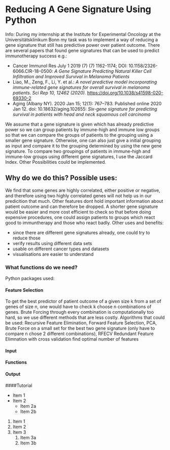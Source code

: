# Reducing A Gene Signature Using Python

Info: During my internship at the Institute for Experimental Oncology at the Universitätsklinikum Bonn my task was to implement a way of reducing a gene signature that still has predictive power over patient outcome. There are several papers that found gene signatures that can be used to predict immunotherapy success e.g.:
* Cancer Immunol Res July 1 2019 (7) (7) 1162-1174; DOI: 10.1158/2326-6066.CIR-18-0500: _A Gene Signature Predicting Natural Killer Cell Infiltration and Improved Survival in Melanoma Patients_
* Liao, M., Zeng, F., Li, Y. et al.: _A novel predictive model incorporating immune-related gene signatures for overall survival in melanoma patients. Sci Rep 10, 12462 (2020)._ https://doi.org/10.1038/s41598-020-69330-2 
* Aging (Albany NY). 2020 Jan 15; 12(1): 767–783. Published online 2020 Jan 12. doi: 10.18632/aging.102655: _Six-gene signature for predicting survival in patients with head and neck squamous cell carcinoma_ <a/>

We assume that a gene signature is given which has already predictive power so we can group patients by immune-high and immune low groups so that we can compare the groups of patients to the grouping using a smaller gene signature. Otherwise, one can also just give a initial grouping as input and compare it to the grouping determined by using the new gene signature. 
To compare two groupings of patients in immune-high and immune-low groups using different gene signatures, I use the Jaccard Index. Other Possibilities could be implemented.  
## Why do we do this? Possible uses:
We find that some genes are highly correlated, either positive or negative, and therefore using two highly correlated genes will not help us in our predicition that much. Other features dont hold important information about patient outcome and can therefore be dropped. A shorter gene signature would be easier and more cost efficient to check so that before doing expensive procedures, one could assign patients to groups which react good to immuntherapy and those who react badly. Other uses and benefits: 
* since there are different gene signatures already, one could try to reduce those
* verify results using different data sets 
* usable on different cancer types and datasets
* visualisations are easier to understand
### What functions do we need? 
Python packages used: 

#### Feature Selection
To get the best predictor of patient outcome of a given size k from a set of genes of size n, one would have to check k choose n combinations of genes. Brute Forcing through every combination is computationally too hard, so we use different methods that are less costly. Algorithms that could be used: Recursive Feature Elimination, Forward Feature Selection, PCA, Brute Force on a small set for the best two gene signature (only have to compare n chose 2 different combinations), RFECV Redundant Feature Elimnation with cross validation find optimal number of features

#### Input 
#### Functions
#### Output
####Tutorial



* Item 1
* Item 2
  * Item 2a
  * Item 2b
  
1. Item 1
1. Item 2
1. Item 3
   1. Item 3a
   1. Item 3b
